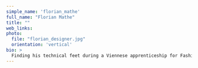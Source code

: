 ```yaml
---
simple_name: 'florian_mathe'
full_name: "Florian Mathe"
title: ""
web_links:
photo:
  file: "florian_designer.jpg"
  orientation: 'vertical'
bio: >
  Finding his technical feet during a Viennese apprenticeship for Fashion and Clothing Manufacturing, Universität der Künste student and soon-to-be alumnus Florian Máthé arrived in Berlin 4 years ago to begin his studies at the nation’s most prestigious creative institution. During his studies, he worked for different labels and costume designers such as Marques’ Almeida, Wales Bonner and Hannah Hopkins, and specialized in pattern cutting and tailoring. Using his technical background as a strong foundation to build on, he is currently developing his men's and women’s wear graduate collection, which is deeply influenced by London’s Queer Performance Scene. With a desire to “[question] the terms of beauty, body and aesthetics” as key motivation, he wishes to convey vibrantness, freedom and emotion in the context of fashion as well as a new spectacular performance.
---
```

